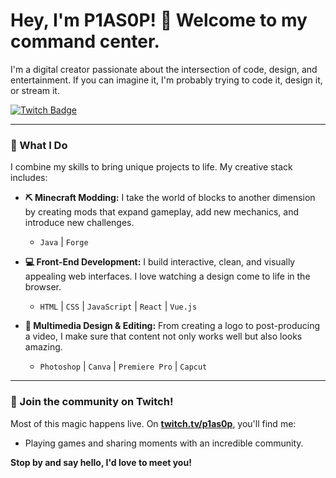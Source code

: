 # Hey, I'm P1AS0P! 👋 Welcome to my command center.

I'm a digital creator passionate about the intersection of code, design, and entertainment. If you can imagine it, I'm probably trying to code it, design it, or stream it.

<a href="https://twitch.tv/p1as0p" target="_blank">
  <img src="https://img.shields.io/badge/Twitch-p1as0p-9146FF?style=for-the-badge&logo=twitch&logoColor=white" alt="Twitch Badge"/>
</a>

---

### 👾 What I Do

I combine my skills to bring unique projects to life. My creative stack includes:

* **⛏️ Minecraft Modding:** I take the world of blocks to another dimension by creating mods that expand gameplay, add new mechanics, and introduce new challenges.
    * `Java` | `Forge`

* **💻 Front-End Development:** I build interactive, clean, and visually appealing web interfaces. I love watching a design come to life in the browser.
    * `HTML` | `CSS` | `JavaScript` | `React` | `Vue.js`

* **🎨 Multimedia Design & Editing:** From creating a logo to post-producing a video, I make sure that content not only works well but also looks amazing.
    * `Photoshop` | `Canva` | `Premiere Pro` | `Capcut`

---

### 🔴 Join the community on Twitch!

Most of this magic happens live. On [**twitch.tv/p1as0p**](https://twitch.tv/p1as0p), you'll find me:
* Playing games and sharing moments with an incredible community.

**Stop by and say hello, I'd love to meet you!**
